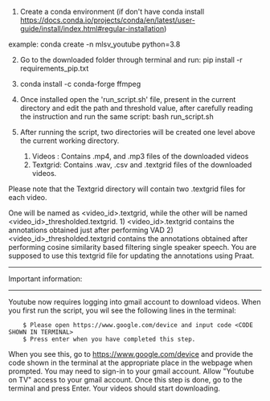 1) Create a conda environment (if don't have conda install https://docs.conda.io/projects/conda/en/latest/user-guide/install/index.html#regular-installation)

example: conda create -n mlsv_youtube python=3.8


2) Go to the downloaded folder through terminal and run: pip install -r requirements_pip.txt
  
3) conda install -c conda-forge ffmpeg

4) Once installed open the 'run_script.sh' file, present in the current directory and edit the path and threshold value, after carefully reading the instruction and run the same script:
bash run_script.sh

5) After running the script, two directories will be created one level above the current working directory. 
	1) Videos  : Contains .mp4, and .mp3 files of the downloaded videos
	2) Textgrid: Contains .wav, .csv and .textgrid files of the downloaded videos.
	
Please note that the Textgrid directory will contain two .textgrid files for each video. 
	
One will be named as <video_id>.textgrid, while the other will be named <video_id>_thresholded.textgrid.
	1) <video_id>.textgrid contains the annotations obtained just after performing VAD
	2) <video_id>_thresholded.textgrid contains the annotations obtained after performing cosine similarity based filtering single speaker speech. You are supposed to use this textgrid file for updating the annotations using Praat. 
	
	
******************************
Important information:
******************************

Youtube now requires logging into gmail account to download videos. When you first run the script, you wil see the following lines in the terminal:

		$ Please open https://www.google.com/device and input code <CODE SHOWN IN TERMINAL>
		$ Press enter when you have completed this step.

When you see this, go to https://www.google.com/device and provide the code shown in the terminal at the appropriate place in the webpage when prompted. You may need to sign-in to your gmail account. Allow "Youtube on TV" access to your gmail account. Once this step is done, go to the terminal and press Enter. Your videos should start downloading. 



